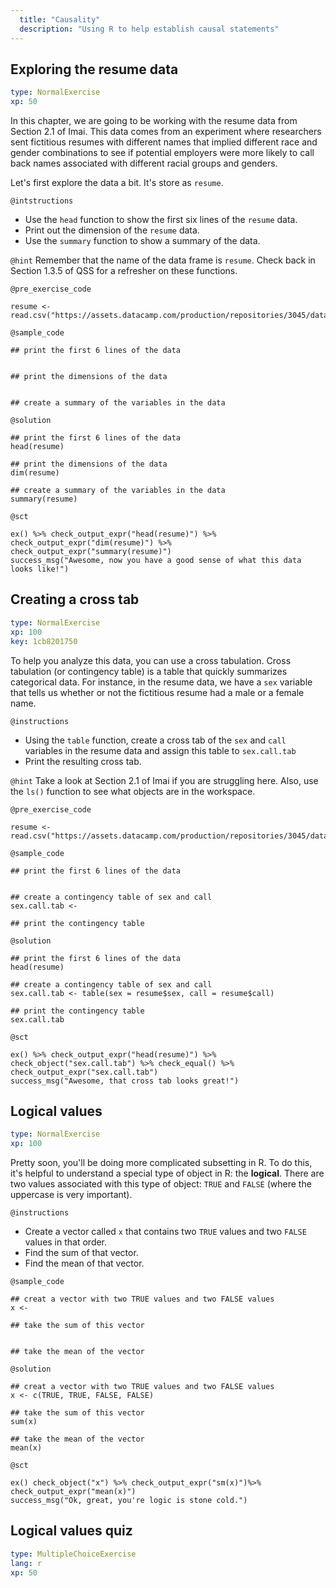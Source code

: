 ```yaml
---
  title: "Causality"
  description: "Using R to help establish causal statements"
---
```


## Exploring the resume data

```yaml
type: NormalExercise
xp: 50
```

In this chapter, we are going to be working with the resume data from Section 2.1 of Imai. This data comes from an experiment where researchers sent fictitious resumes with different names that implied different race and gender combinations to see if potential employers were more likely to call back names associated with different racial groups and genders. 

Let's first explore the data a bit. It's store as `resume`.

`@intstructions`
- Use the `head` function to show the first six lines of the `resume` data. 
- Print out the dimension of the `resume` data. 
- Use the `summary` function to show a summary of the data.

`@hint`
Remember that the name of the data frame is `resume`. Check back in Section 1.3.5 of QSS for a refresher on these functions. 

`@pre_exercise_code`
```{r}
resume <- read.csv("https://assets.datacamp.com/production/repositories/3045/datasets/38c2c61fdfeb49d7210c008970d2d280a03715fd/resume.csv")
```

`@sample_code`
```{r}
## print the first 6 lines of the data


## print the dimensions of the data


## create a summary of the variables in the data

```


`@solution`
```{r}
## print the first 6 lines of the data
head(resume)

## print the dimensions of the data
dim(resume)

## create a summary of the variables in the data
summary(resume)
```

`@sct`
```{r}
ex() %>% check_output_expr("head(resume)") %>% check_output_expr("dim(resume)") %>% check_output_expr("summary(resume)")
success_msg("Awesome, now you have a good sense of what this data looks like!")
```


## Creating a cross tab

```yaml
type: NormalExercise 
xp: 100 
key: 1cb8201750   
```



To help you analyze this data, you can use a cross tabulation. Cross tabulation (or contingency table) is a table that quickly summarizes categorical data. For instance, in the resume data, we have a `sex` variable that tells us whether or not the fictitious resume had a male or a female name.


`@instructions`
- Using the `table` function, create a cross tab of the `sex` and `call` variables in the resume data and assign this table to `sex.call.tab`
- Print the resulting cross tab.

`@hint`
Take a look at Section 2.1 of Imai if you are struggling here. Also, use the `ls()` function to see what objects are in the workspace.

`@pre_exercise_code`

```{r}
resume <- read.csv("https://assets.datacamp.com/production/repositories/3045/datasets/38c2c61fdfeb49d7210c008970d2d280a03715fd/resume.csv")
```

`@sample_code`

```{r}
## print the first 6 lines of the data


## create a contingency table of sex and call
sex.call.tab <- 

## print the contingency table

```

`@solution`
```{r}
## print the first 6 lines of the data
head(resume)

## create a contingency table of sex and call
sex.call.tab <- table(sex = resume$sex, call = resume$call)

## print the contingency table
sex.call.tab
```

`@sct`
```{r}
ex() %>% check_output_expr("head(resume)") %>% check_object("sex.call.tab") %>% check_equal() %>% check_output_expr("sex.call.tab")
success_msg("Awesome, that cross tab looks great!")
```


## Logical values


```yaml
type: NormalExercise 
xp: 100 
```

Pretty soon, you'll be doing more complicated subsetting in R. To do this, it's helpful to understand a special type of object in R: the **logical**. There are two values associated with this type of object: `TRUE` and `FALSE` (where the uppercase is very important). 


`@instructions`
- Create a vector called `x` that contains two `TRUE` values and two `FALSE` values in that order. 
- Find the sum of that vector. 
- Find the mean of that vector. 


`@sample_code`
```{r}
## creat a vector with two TRUE values and two FALSE values
x <- 

## take the sum of this vector


## take the mean of the vector

```

`@solution`
```{r}
## creat a vector with two TRUE values and two FALSE values
x <- c(TRUE, TRUE, FALSE, FALSE)

## take the sum of this vector
sum(x)

## take the mean of the vector
mean(x)
```

`@sct`
```{r}
ex() check_object("x") %>% check_output_expr("sm(x)")%>% check_output_expr("mean(x)")
success_msg("Ok, great, you're logic is stone cold.")
```

## Logical values quiz

```yaml
type: MultipleChoiceExercise
lang: r
xp: 50
```
